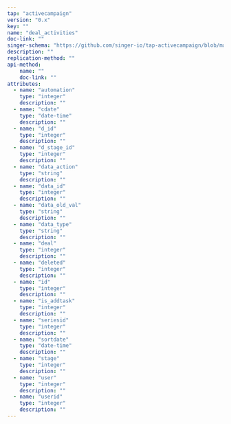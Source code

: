 ```yaml
---
tap: "activecampaign"
version: "0.x"
key: ""
name: "deal_activities"
doc-link: ""
singer-schema: "https://github.com/singer-io/tap-activecampaign/blob/master/tap_activecampaign/schemas/deal_activities.json"
description: ""
replication-method: ""
api-method:
    name: ""
    doc-link: ""
attributes:
  - name: "automation"
    type: "integer"
    description: ""
  - name: "cdate"
    type: "date-time"
    description: ""
  - name: "d_id"
    type: "integer"
    description: ""
  - name: "d_stage_id"
    type: "integer"
    description: ""
  - name: "data_action"
    type: "string"
    description: ""
  - name: "data_id"
    type: "integer"
    description: ""
  - name: "data_old_val"
    type: "string"
    description: ""
  - name: "data_type"
    type: "string"
    description: ""
  - name: "deal"
    type: "integer"
    description: ""
  - name: "deleted"
    type: "integer"
    description: ""
  - name: "id"
    type: "integer"
    description: ""
  - name: "is_addtask"
    type: "integer"
    description: ""
  - name: "seriesid"
    type: "integer"
    description: ""
  - name: "sortdate"
    type: "date-time"
    description: ""
  - name: "stage"
    type: "integer"
    description: ""
  - name: "user"
    type: "integer"
    description: ""
  - name: "userid"
    type: "integer"
    description: ""
---
```

